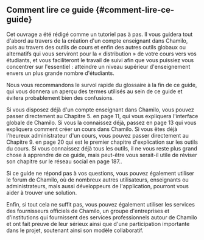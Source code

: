 ## Comment lire ce guide {#comment-lire-ce-guide}

Cet ouvrage a été rédigé comme un tutoriel pas à pas. Il vous guidera tout d'abord au travers de la création d'un compte enseignant dans Chamilo, puis au travers des outils de cours et enfin des autres outils globaux ou alternatifs qui vous serviront pour la « distribution » de votre cours vers vos étudiants, et vous faciliteront le travail de suivi afin que vous puissiez vous concentrer sur l'essentiel : atteindre un niveau supérieur d'enseignement envers un plus grande nombre d'étudiants.

Nous vous recommandons le survol rapide du glossaire à la fin de ce guide, qui vous donnera un aperçu des termes utilisés au sein de ce guide et évitera probablement bien des confusions.

Si vous disposez déjà d'un compte enseignant dans Chamilo, vous pouvez passer directement au Chapitre 5. en page 11, qui vous expliquera l'interface globale de Chamilo. Si vous la connaissez déjà, passez en page 13 qui vous expliquera comment créer un cours dans Chamilo. Si vous êtes déjà l'heureux administrateur d'un cours, vous pouvez passer directement au Chapitre 9. en page 20 qui est le premier chapitre d'explication sur les outils du cours. Si vous connaissez déjà tous les outils, il ne vous reste plus grand chose à apprendre de ce guide, mais peut-être vous serait-il utile de réviser son chapitre sur le réseau social en page 187..

Si ce guide ne répond pas à vos questions, vous pouvez également utiliser le forum de Chamilo, où de nombreux autres utilisateurs, enseignants ou administrateurs, mais aussi développeurs de l'application, pourront vous aider à trouver une solution.

Enfin, si tout cela ne suffit pas, vous pouvez également utiliser les services des fournisseurs officiels de Chamilo, un groupe d'entreprises et d'institutions qui fournissent des services professionnels autour de Chamilo et ont fait preuve de leur sérieux ainsi que d'une participation importante dans le projet, soutenant ainsi son modèle collaboratif.

